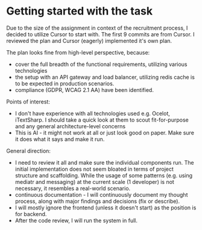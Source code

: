 # Getting started with the task
Due to the size of the assignment in context of the recruitment process, I decided to utilize Cursor to start with. The first 9 commits are from Cursor. I reviewed the plan and Cursor (eagerly) implemented it's own plan. 

The plan looks fine from high-level perspective, because:
- cover the full breadth of the functional requirements, utilizing various technologies
- the setup with an API gateway and load balancer, utilizing redis cache is to be expected in production scenarios. 
- compliance (GDPR, WCAG 2.1 AA) have been identified.

Points of interest:
- I don't have experience with all technologies used e.g. Ocelot, iTextSharp. I should take a quick look at them to scout fit-for-purpose and any general architecture-level concerns
- This is AI - it might not work at all or just look good on paper. Make sure it does what it says and make it run.

General direction:
- I need to review it all and make sure the individual components run. The initial implementation does not seem bloated in terms of project structure and scaffolding. While the usage of some patterns (e.g. using mediatr and messaging) at the current scale (1 developer) is not necessary, it resembles a real-world scenario.
- continuous documentation - I will continuously document my thought process, along with major findings and decisions (fix or describe).
- I will mostly ignore the frontend (unless it doesn't start) as the position is for backend.
- After the code review, I will run the system in full.
